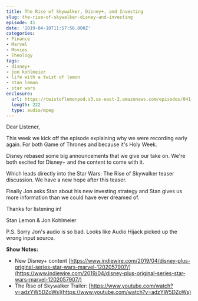 ```yaml
---
title: The Rise of Skywalker, Disney+, and Investing
slug: the-rise-of-skywalker-disney-and-investing
episode: 41
date: '2019-04-18T11:57:56.000Z'
categories:
- Finance
- Marvel
- Movies
- Theology
tags:
- disney+
- jon kohlmeier
- life with a twist of lemon
- stan lemon
- star wars
enclosure:
  url: https://twistoflemonpod.s3.us-east-2.amazonaws.com/episodes/041-lwatol-20190418.mp3
  length: 222
  type: audio/mpeg
---
```


Dear Listener,

This week we kick off the episode explaining why we were recording early again. For both Game of Thrones and because it's Holy Week.

Disney rebased some big announcements that we give our take on. We're both excited for Disney+ and the content to come with it.

Which leads directly into the Star Wars: The Rise of Skywalker teaser discussion. We have a new hope after this teaser.

Finally Jon asks Stan about his new investing strategy and Stan gives us more information than we could have ever dreamed of.

Thanks for listening in!

Stan Lemon & Jon Kohlmeier

P.S. Sorry Jon's audio is so bad. Looks like Audio Hijack picked up the wrong input source.

**Show Notes:**

- New Disney+ content [https://www.indiewire.com/2019/04/disney-plus-original-series-star-wars-marvel-1202057907/](https://www.indiewire.com/2019/04/disney-plus-original-series-star-wars-marvel-1202057907/)
- The Rise of Skywalker Trailer: [https://www.youtube.com/watch?v=adzYW5DZoWs](https://www.youtube.com/watch?v=adzYW5DZoWs)
